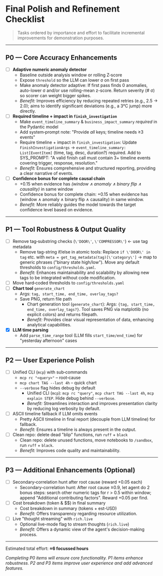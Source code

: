 # Final Polish and Refinement Checklist

> Tasks ordered by importance and effort to facilitate incremental improvements for demonstration purposes.

---

## P0 — Core Accuracy Enhancements

- [ ] **Adaptive numeric anomaly detector**  
  - Baseline outside analysis window or rolling Z‑score  
  - Expose `threshold` so the LLM can lower σ on first pass
  - Make anomaly detector adaptive: If first pass finds 0 anomalies, auto-lower σ and/or use rolling-mean z-score. Return severity (# σ) so scorer can weight bigger spikes.
  - *Benefit:* Improves efficiency by reducing repeated retries (e.g., 2.5 → 2.0); aims to identify significant deviations (e.g., a 3°C jump) more directly.
- [ ] **Required timeline + impact in `finish_investigation`**  
  - Make `event_timeline_summary` & `business_impact_summary` *required* in the Pydantic model  
  - Add system‑prompt note: "Provide *all* keys; timeline needs ≥3 events"
  - Require timeline + impact in `finish_investigation`: Update `FinishInvestigationArgs` → `event_timeline_summary: List[EventItem]` (time, tag, desc, duration?) required. Add to SYS_PROMPT: "A valid finish call must contain 3+ timeline events covering trigger, response, resolution."
  - *Benefit:* Ensures comprehensive and structured reporting, providing a clear narrative of events.
- [ ] **Confidence bonus for complete causal chain**  
  - +0.15 when evidence has *(window ∧ anomaly ∧ binary flip ∧ causality)* in same window
  - Confidence bonus for complete chain: +0.15 when evidence has (window ∧ anomaly ∧ binary flip ∧ causality) in same window.
  - *Benefit:* More reliably guides the model towards the target confidence level based on evidence.

---

## P1 — Tool Robustness & Output Quality

- [ ] Remove tag‑substring checks (`\'DOOR\'`, `\'COMPRESSOR\'`) ← use tag metadata  
    - Remove tag-string if/else in atomic tools: Replace `if \'DOOR\' in tag` etc. with `meta = get_tag_metadata(tag)[\'category\']` → map to generic phrases ("binary state high/low"). Move any default thresholds to `config/thresholds.yaml`.
    - *Benefit:* Enhances maintainability and scalability by allowing new tags to be integrated without code modification.
- [ ] Move hard‑coded thresholds to `config/thresholds.yaml`
- [ ] **Chart tool** `generate_chart`
  - Args: `tag, start_time, end_time, overlay_tags?`  
  - Save PNG, return file path  
    - Chart generation tool (`generate_chart`): Args: `{tag, start_time, end_time, overlay_tags?}`. Tool saves PNG via matplotlib (no explicit colors) and returns filepath.
    - *Benefit:* Provides clear visual representation of data, enhancing analytical capabilities.
- [x] **LLM time parsing**  
  - Add `parse_time_range` tool (LLM fills `start_time/end_time`) for "yesterday afternoon" cases

---

## P2 — User Experience Polish

- [ ] Unified CLI (`mcp`) with sub‑commands  
  - `mcp rc "<query>"` – root‑cause  
  - `mcp chart TAG --last 4h` – quick chart  
  - `--verbose` flag hides debug by default
    - Unified CLI (`mcp`): `mcp rc "query"`, `mcp chart TAG --last 4h`, `mcp explain STEP`. Hide debug behind `--verbose`.
    - *Benefit:* Streamlines interaction and improves presentation clarity by reducing log verbosity by default.
- [ ] ASCII timeline fallback if LLM omits events
    - Pretty ASCII timeline in final report (decouple from LLM timeline) for fallback.
    - *Benefit:* Ensures a timeline is always present in the output.
- [ ] Clean repo: delete dead "blip" functions, run `ruff` + `black`
    - Clean repo: delete unused functions, move notebooks to `/sandbox`, run `ruff` + `black`.
    - *Benefit:* Improves code quality and maintainability.

---

## P3 — Additional Enhancements (Optional)

- [ ] Secondary‑correlation hunt after root cause (reward +0.05 each)
    - Secondary-correlation hunt: After root cause ≥0.9, let agent do 2 bonus steps: search other numeric tags for r > 0.5 within window; append "Additional contributing factors". Reward +0.05 per find.
- [ ] Cost breakdown (token & $$) in final summary  
    - Cost breakdown in summary (tokens + est-USD)
    - *Benefit:* Offers transparency regarding resource utilization.
- [ ] Live "thought streaming" with `rich.live`
    - Optional live-mode flag to stream thoughts (`rich.live`)
    - *Benefit:* Offers a dynamic view of the agent's decision-making process.

---

Estimated total effort: **≈6 focussed hours**

*Completing P0 items will ensure core functionality. P1 items enhance robustness. P2 and P3 items improve user experience and add advanced features.*